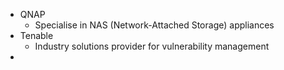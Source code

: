- QNAP
	- Specialise in NAS (Network-Attached Storage) appliances
- Tenable
	- Industry solutions provider for vulnerability management
- 